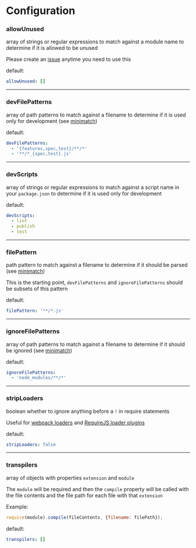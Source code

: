 # Configuration

### allowUnused
array of strings or regular expressions to match against a module name
to determine if it is allowed to be unused

Please create an [issue](https://github.com/charlierudolph/dependency-lint/issues)
anytime you need to use this

default:
```yml
allowUnused: []
```

---
### devFilePatterns
array of path patterns to match against a filename to determine if it is used
only for development (see [minimatch](https://github.com/isaacs/minimatch))

default:
```yml
devFilePatterns:
  - '{features,spec,test}/**/*'
  - '**/*_{spec,test}.js'
```

---
### devScripts
array of strings or regular expressions to match against a script name
in your `package.json` to determine if it is used only for development

default:
```yml
devScripts:
  - lint
  - publish
  - test
```

---
### filePattern
path pattern to match against a filename to determine if it should be parsed
(see [minimatch](https://github.com/isaacs/minimatch))

This is the starting point, `devFilePatterns` and `ignoreFilePatterns` should be
subsets of this pattern

default:
```yml
filePattern: '**/*.js'
```

---
### ignoreFilePatterns
array of path patterns to match against a filename to determine if it should be
ignored (see [minimatch](https://github.com/isaacs/minimatch))

default:
```yml
ignoreFilePatterns:
  - 'node_modules/**/*'
```

---
### stripLoaders
boolean whether to ignore anything before a `!` in require statements

Useful for [webpack loaders](https://webpack.github.io/docs/loaders.html) and
[RequireJS loader plugins](http://requirejs.org/docs/plugins.html)

default:
```yml
stripLoaders: false
```

---
### transpilers
array of objects with properties `extension` and `module`

The `module` will be required and then the `compile` property will be called
with the file contents and the file path for each file with that `extension`

Example:
```js
require(module).compile(fileContents, {filename: filePath});
```

default:
```yml
transpilers: []
```
